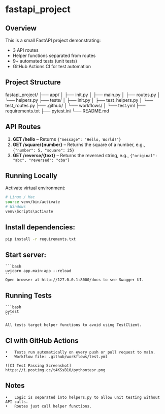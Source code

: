 # fastapi_project

## Overview
This is a small FastAPI project demonstrating:
- 3 API routes
- Helper functions separated from routes
- 9+ automated tests (unit tests)
- GitHub Actions CI for test automation

## Project Structure

fastapi_project/
├── app/
│   ├── init.py
│   ├── main.py
│   ├── routes.py
│   └── helpers.py
├── tests/
│   ├── init.py
│   ├── test_helpers.py
│   └── test_routes.py
├── .github/
│   └── workflows/
│       └── test.yml
├── requirements.txt
├── pytest.ini
└── README.md

## API Routes
1. **GET /hello** – Returns `{"message": "Hello, World!"}`  
2. **GET /square/{number}** – Returns the square of a number, e.g., `{"number": 5, "square": 25}`  
3. **GET /reverse/{text}** – Returns the reversed string, e.g., `{"original": "abc", "reversed": "cba"}`  

## Running Locally
Activate virtual environment:
```bash
# Linux / Mac
source venv/bin/activate
# Windows
venv\Scripts\activate
```
## Install dependencies:
```bash
pip install -r requirements.txt
```
## Start server:
	```bash
	uvicorn app.main:app --reload
	```
	Open browser at http://127.0.0.1:8000/docs to see Swagger UI.

## Running Tests
	```bash
	pytest
	```

	All tests target helper functions to avoid using TestClient.

## CI with GitHub Actions
	•	Tests run automatically on every push or pull request to main.
	•	Workflow file: .github/workflows/test.yml

	![CI Test Passing Screenshot] https://i.postimg.cc/t4KSsB10/pythontesr.png

## Notes
	•	Logic is separated into helpers.py to allow unit testing without API calls.
	•	Routes just call helper functions.

